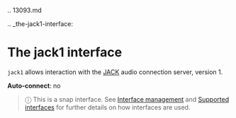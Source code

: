 .. 13093.md

.. _the-jack1-interface:

# The jack1 interface

`jack1` allows interaction with the [JACK](http://jackaudio.org/api/) audio connection server, version 1.

**Auto-connect**: no

> ⓘ  This is a snap interface. See [Interface management](/t/interface-management/6154) and [Supported interfaces](/t/supported-interfaces/7744) for further details on how interfaces are used.